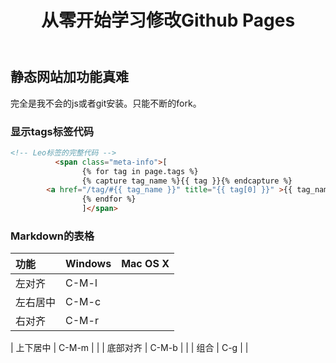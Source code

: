 ﻿---
layout: wiki
title: 从零开始学习修改Github Pages
categories: tools
description: 记录Jekyll修改
keywords: jekyll，github pages 
---

## 静态网站加功能真难

完全是我不会的js或者git安装。只能不断的fork。

### 显示tags标签代码
```html
<!-- Leo标签的完整代码 -->
          <span class="meta-info">[
                {% for tag in page.tags %}
                {% capture tag_name %}{{ tag }}{% endcapture %}
		<a href="/tag/#{{ tag_name }}" title="{{ tag[0] }}" >{{ tag_name }}</a>
                {% endfor %}
                ]</span>
```

### Markdown的表格

| 功能     | Windows | Mac OS X |
|:---------|:--------|:---------|
| 左对齐   | C-M-l   |          |
| 左右居中 | C-M-c   |          |
| 右对齐   | C-M-r   |          |

| 上下居中 | C-M-m   |          |
| 底部对齐 | C-M-b   |          |
| 组合     | C-g     |          |
